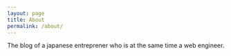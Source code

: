 ```yaml
---
layout: page
title: About
permalink: /about/
---
```

The blog of a japanese entreprener who is at the same time a web engineer.
